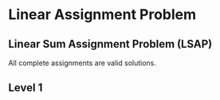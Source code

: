 # Linear Assignment Problem
## Linear Sum Assignment Problem (LSAP)
All complete assignments are valid solutions. 
## Level 1